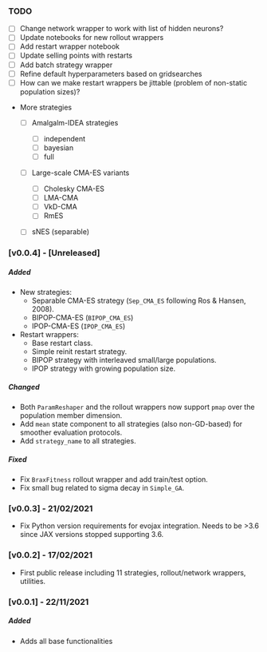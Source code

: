 ### TODO

- [ ] Change network wrapper to work with list of hidden neurons?
- [ ] Update notebooks for new rollout wrappers
- [ ] Add restart wrapper notebook
- [ ] Update selling points with restarts
- [ ] Add batch strategy wrapper
- [ ] Refine default hyperparameters based on gridsearches
- [ ] How can we make restart wrappers be jittable (problem of non-static population sizes)?
- More strategies
    - [ ] Amalgalm-IDEA strategies
        - [ ] independent
        - [ ] bayesian
        - [ ] full
    - [ ] Large-scale CMA-ES variants
        - [ ] Cholesky CMA-ES
        - [ ] LMA-CMA
        - [ ] VkD-CMA
        - [ ] RmES
    - [ ] sNES (separable)


### [v0.0.4] - [Unreleased]

##### Added

- New strategies:
    - Separable CMA-ES strategy (`Sep_CMA_ES` following Ros & Hansen, 2008).
    - BIPOP-CMA-ES (`BIPOP_CMA_ES`)
    - IPOP-CMA-ES (`IPOP_CMA_ES`)
- Restart wrappers: 
    - Base restart class.
    - Simple reinit restart strategy.
    - BIPOP strategy with interleaved small/large populations.
    - IPOP strategy with growing population size.

##### Changed

- Both `ParamReshaper` and the rollout wrappers now support `pmap` over the population member dimension.
- Add `mean` state component to all strategies (also non-GD-based) for smoother evaluation protocols.
- Add `strategy_name` to all strategies.

##### Fixed

- Fix `BraxFitness` rollout wrapper and add train/test option.
- Fix small bug related to sigma decay in `Simple_GA`.

### [v0.0.3] - 21/02/2021

- Fix Python version requirements for evojax integration. Needs to be >3.6 since JAX versions stopped supporting 3.6.

### [v0.0.2] - 17/02/2021

- First public release including 11 strategies, rollout/network wrappers, utilities.

### [v0.0.1] - 22/11/2021

##### Added
- Adds all base functionalities
